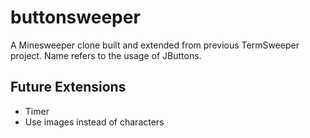 # buttonsweeper
A Minesweeper clone built and extended from previous TermSweeper project.
Name refers to the usage of JButtons.

## Future Extensions
* Timer
* Use images instead of characters
